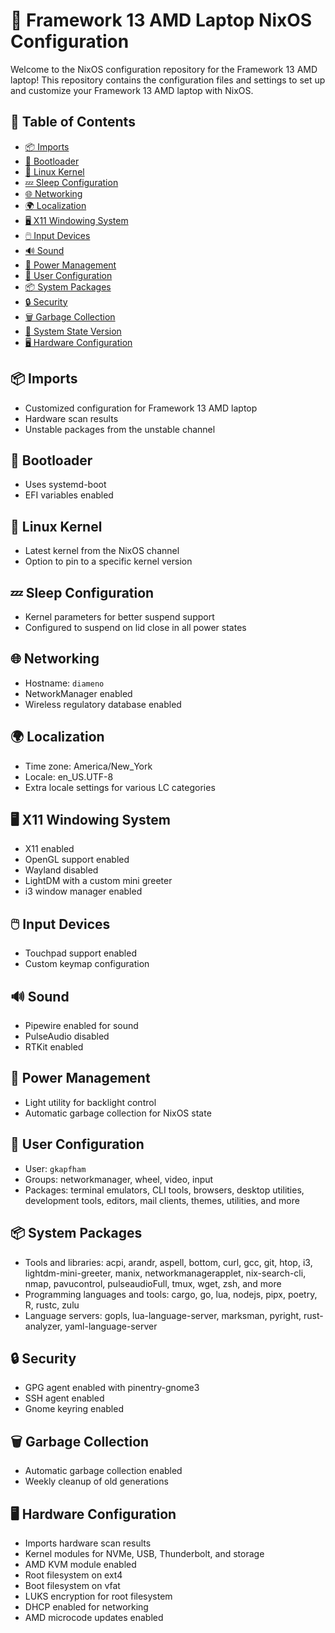 # 📘 Framework 13 AMD Laptop NixOS Configuration

Welcome to the NixOS configuration repository for the Framework 13 AMD laptop!
This repository contains the configuration files and settings to set up and
customize your Framework 13 AMD laptop with NixOS.

## 📑 Table of Contents

- [📦 Imports](#-imports)
- [🔧 Bootloader](#-bootloader)
- [🐧 Linux Kernel](#-linux-kernel)
- [💤 Sleep Configuration](#-sleep-configuration)
- [🌐 Networking](#-networking)
- [🌍 Localization](#-localization)
- [🖥️ X11 Windowing System](#️-x11-windowing-system)
- [🖱️ Input Devices](#-input-devices)
- [🔊 Sound](#-sound)
- [🔋 Power Management](#-power-management)
- [👤 User Configuration](#-user-configuration)
- [📦 System Packages](#-system-packages)
- [🔒 Security](#-security)
- [🗑️ Garbage Collection](#-garbage-collection)
- [📅 System State Version](#-system-state-version)
- [🖥️ Hardware Configuration](#-hardware-configuration)

## 📦 Imports

- Customized configuration for Framework 13 AMD laptop
- Hardware scan results
- Unstable packages from the unstable channel

## 🔧 Bootloader

- Uses systemd-boot
- EFI variables enabled

## 🐧 Linux Kernel

- Latest kernel from the NixOS channel
- Option to pin to a specific kernel version

## 💤 Sleep Configuration

- Kernel parameters for better suspend support
- Configured to suspend on lid close in all power states

## 🌐 Networking

- Hostname: `diameno`
- NetworkManager enabled
- Wireless regulatory database enabled

## 🌍 Localization

- Time zone: America/New_York
- Locale: en_US.UTF-8
- Extra locale settings for various LC categories

## 🖥️ X11 Windowing System

- X11 enabled
- OpenGL support enabled
- Wayland disabled
- LightDM with a custom mini greeter
- i3 window manager enabled

## 🖱️ Input Devices

- Touchpad support enabled
- Custom keymap configuration

## 🔊 Sound

- Pipewire enabled for sound
- PulseAudio disabled
- RTKit enabled

## 🔋 Power Management

- Light utility for backlight control
- Automatic garbage collection for NixOS state

## 👤 User Configuration

- User: `gkapfham`
- Groups: networkmanager, wheel, video, input
- Packages: terminal emulators, CLI tools, browsers, desktop utilities,
development tools, editors, mail clients, themes, utilities, and more

## 📦 System Packages

- Tools and libraries: acpi, arandr, aspell, bottom, curl, gcc, git, htop, i3,
lightdm-mini-greeter, manix, networkmanagerapplet, nix-search-cli, nmap,
pavucontrol, pulseaudioFull, tmux, wget, zsh, and more
- Programming languages and tools: cargo, go, lua, nodejs, pipx, poetry, R,
rustc, zulu
- Language servers: gopls, lua-language-server, marksman, pyright,
rust-analyzer, yaml-language-server

## 🔒 Security

- GPG agent enabled with pinentry-gnome3
- SSH agent enabled
- Gnome keyring enabled

## 🗑️ Garbage Collection

- Automatic garbage collection enabled
- Weekly cleanup of old generations

## 🖥️ Hardware Configuration

- Imports hardware scan results
- Kernel modules for NVMe, USB, Thunderbolt, and storage
- AMD KVM module enabled
- Root filesystem on ext4
- Boot filesystem on vfat
- LUKS encryption for root filesystem
- DHCP enabled for networking
- AMD microcode updates enabled
